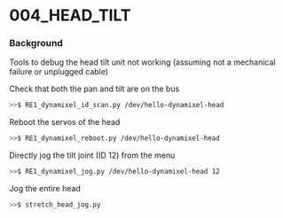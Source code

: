 # 004_HEAD_TILT

### **Background**

Tools to debug the head tilt unit not working (assuming not a mechanical failure or unplugged cable)



Check that both the pan and tilt are on the bus

```bash
>>$ RE1_dynamixel_id_scan.py /dev/hello-dynamixel-head
```



Reboot the servos of the head

```bash
>>$ RE1_dynamixel_reboot.py /dev/hello-dynamixel-head
```



Directly jog the tilt joint (ID 12) from the menu

```bash
>>$ RE1_dynamixel_jog.py /dev/hello-dynamixel-head 12
```



Jog the entire head

```bash
>>$ stretch_head_jog.py
```

